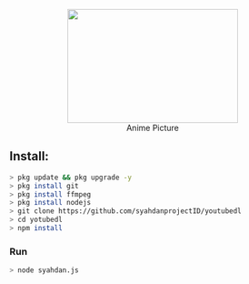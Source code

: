 <p align="center">
<img src="" width="300" height="200"/>
<br>
Anime Picture
</p>

## Install:
```bash
> pkg update && pkg upgrade -y
> pkg install git
> pkg install ffmpeg
> pkg install nodejs
> git clone https://github.com/syahdanprojectID/youtubedl
> cd yotubedl
> npm install
```

### Run
```bash
> node syahdan.js
```
